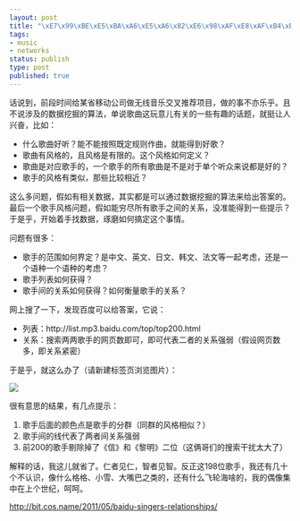 ```yaml
--- 
layout: post
title: "\xE7\x99\xBE\xE5\xBA\xA6\xE5\xA6\x82\xE6\x98\xAF\xE8\xAF\xB4\xE2\x80\x94\xE2\x80\x94\xE4\xB8\xAD\xE5\x9B\xBD\xE4\xB8\xA4\xE7\x99\xBE\xE5\xBC\xBA\xE6\xB5\x81\xE8\xA1\x8C\xE6\xAD\x8C\xE6\x89\x8B\xE5\x85\xB3\xE7\xB3\xBB"
tags: 
- music
- networks
status: publish
type: post
published: true
---
```

话说到，前段时间给某省移动公司做无线音乐交叉推荐项目，做的事不亦乐乎。且不说涉及的数据挖掘的算法，单说歌曲这玩意儿有关的一些有趣的话题，就挺让人兴奋，比如：
<ul>
	<li>什么歌曲好听？能不能按照既定规则作曲，就能得到好歌？</li>
	<li>歌曲有风格的，且风格是有限的。这个风格如何定义？</li>
	<li>歌曲是对应歌手的，一个歌手的所有歌曲是不是对于单个听众来说都是好的？</li>
	<li>歌手的风格有类似，那些比较相近？</li>
</ul>
这么多问题，假如有相关数据，其实都是可以通过数据挖掘的算法来给出答案的。最后一个歌手风格问题，假如能穷尽所有歌手之间的关系，没准能得到一些提示？于是乎，开始着手找数据，琢磨如何搞定这个事情。

问题有很多：
<ul>
	<li>歌手的范围如何界定？是中文、英文、日文、韩文、法文等一起考虑，还是一个语种一个语种的考虑？</li>
	<li>歌手列表如何获得？</li>
	<li>歌手间的关系如何获得？如何衡量歌手的关系？</li>
</ul>
网上搜了一下，发现百度可以给答案，它说：
<ul>
	<li>列表：http://list.mp3.baidu.com/top/top200.html</li>
	<li>关系：搜索两两歌手的网页数即可，即可代表二者的关系强弱（假设网页数多，即关系紧密）</li>
</ul>
于是乎，就这么办了（请新建标签页浏览图片）：

![](http://bjt.cos.name/wp-content/uploads/2011/05/singers.png)

很有意思的结果，有几点提示：
<ol>
	<li>歌手后面的颜色点是歌手的分群（同群的风格相似？）</li>
	<li>歌手间的线代表了两者间关系强弱</li>
	<li>前200的歌手剔除掉了《信》和《黎明》二位（这俩哥们的搜索干扰太大了）</li>
</ol>
解释的话，我这儿就省了。仁者见仁，智者见智。反正这198位歌手，我还有几十个不认识，像什么格格、小雪、大嘴巴之类的，还有什么飞轮海啥的，我的偶像集中在上个世纪，呵呵。

http://bjt.cos.name/2011/05/baidu-singers-relationships/
